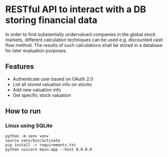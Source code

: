 # RESTful API to interact with a DB storing financial data
In order to find substantially undervalued companies in the global stock markets, different calculation techniques can be used e.g. discounted cash flow method. The results of such calculations shall be stored in a database for later evaluation purposes.
## Features
- Authenticate user based on OAuth 2.0
- List all stored valuation info on stocks
- Add new valuation info
- Get specific stock valuation
## How to run
### Linux using SQLite
```
python -m venv venv
source venv/bin/activate
pip install -r requirements.txt
python uvicorn main:app --host 0.0.0.0
```
